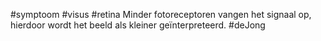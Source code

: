 #symptoom #visus #retina 
Minder fotoreceptoren vangen het signaal op, hierdoor wordt het beeld als kleiner geïnterpreteerd. #deJong 